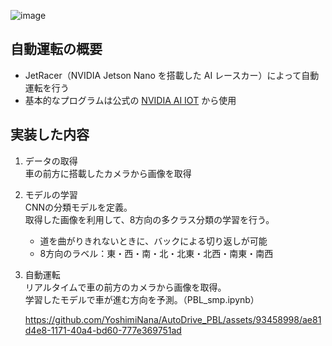 ![image](https://github.com/YoshimiNana/AutoDrive_PBL/assets/93458998/c90ff484-e460-488f-8024-983a2dae5c13)

## 自動運転の概要
* JetRacer（NVIDIA Jetson Nano を搭載した AI レースカー）によって自動運転を行う  
* 基本的なプログラムは公式の [NVIDIA AI IOT](https://github.com/NVIDIA-AI-IOT/jetracer) から使用  
## 実装した内容
1. データの取得  
   車の前方に搭載したカメラから画像を取得

2. モデルの学習  
   CNNの分類モデルを定義。  
   取得した画像を利用して、8方向の多クラス分類の学習を行う。
   - 道を曲がりきれないときに、バックによる切り返しが可能
   - 8方向のラベル：東・西・南・北・北東・北西・南東・南西

3. 自動運転  
   リアルタイムで車の前方のカメラから画像を取得。  
   学習したモデルで車が進む方向を予測。（PBL_smp.ipynb）  

   https://github.com/YoshimiNana/AutoDrive_PBL/assets/93458998/ae81d4e8-1171-40a4-bd60-777e369751ad

